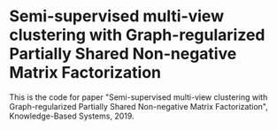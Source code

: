 # Semi-supervised multi-view clustering with Graph-regularized Partially Shared Non-negative Matrix Factorization

This is the code for paper "Semi-supervised multi-view clustering with Graph-regularized Partially Shared Non-negative Matrix Factorization", Knowledge-Based Systems, 2019.
